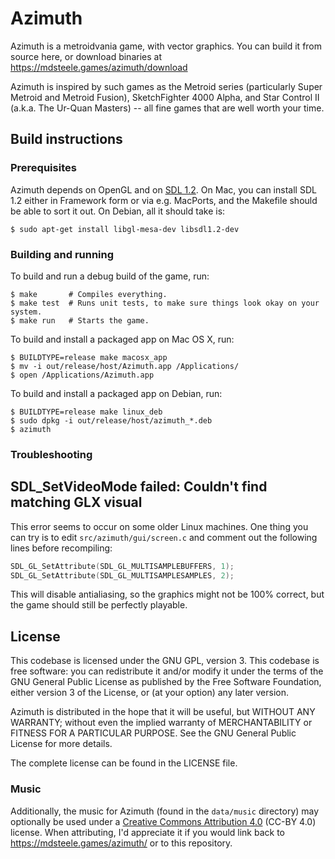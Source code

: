 # Azimuth

Azimuth is a metroidvania game, with vector graphics.  You can build it from
source here, or download binaries at https://mdsteele.games/azimuth/download

Azimuth is inspired by such games as the Metroid series (particularly Super
Metroid and Metroid Fusion), SketchFighter 4000 Alpha, and Star Control II
(a.k.a. The Ur-Quan Masters) -- all fine games that are well worth your time.

## Build instructions

### Prerequisites

Azimuth depends on OpenGL and on [SDL
1.2](https://www.libsdl.org/download-1.2.php).  On Mac, you can install SDL 1.2
either in Framework form or via e.g. MacPorts, and the Makefile should be able
to sort it out.  On Debian, all it should take is:

```shell
$ sudo apt-get install libgl-mesa-dev libsdl1.2-dev
```

### Building and running

To build and run a debug build of the game, run:

```shell
$ make       # Compiles everything.
$ make test  # Runs unit tests, to make sure things look okay on your system.
$ make run   # Starts the game.
```

To build and install a packaged app on Mac OS X, run:

```shell
$ BUILDTYPE=release make macosx_app
$ mv -i out/release/host/Azimuth.app /Applications/
$ open /Applications/Azimuth.app
```

To build and install a packaged app on Debian, run:

```shell
$ BUILDTYPE=release make linux_deb
$ sudo dpkg -i out/release/host/azimuth_*.deb
$ azimuth
```

### Troubleshooting

## SDL_SetVideoMode failed: Couldn't find matching GLX visual

This error seems to occur on some older Linux machines.  One thing you can try
is to edit `src/azimuth/gui/screen.c` and comment out the following lines
before recompiling:

```c
SDL_GL_SetAttribute(SDL_GL_MULTISAMPLEBUFFERS, 1);
SDL_GL_SetAttribute(SDL_GL_MULTISAMPLESAMPLES, 2);
```

This will disable antialiasing, so the graphics might not be 100% correct, but
the game should still be perfectly playable.

## License

This codebase is licensed under the GNU GPL, version 3.  This codebase is free
software: you can redistribute it and/or modify it under the terms of the GNU
General Public License as published by the Free Software Foundation, either
version 3 of the License, or (at your option) any later version.

Azimuth is distributed in the hope that it will be useful, but WITHOUT ANY
WARRANTY; without even the implied warranty of MERCHANTABILITY or FITNESS FOR A
PARTICULAR PURPOSE.  See the GNU General Public License for more details.

The complete license can be found in the LICENSE file.

### Music

Additionally, the music for Azimuth (found in the `data/music` directory) may
optionally be used under a [Creative Commons Attribution
4.0](https://creativecommons.org/licenses/by/4.0/) (CC-BY 4.0) license.  When
attributing, I'd appreciate it if you would link back to
https://mdsteele.games/azimuth/ or to this repository.
